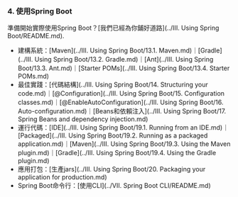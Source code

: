 ### 4. 使用Spring Boot

準備開始實際使用Spring Boot？[我們已經為你鋪好道路](../III. Using Spring Boot/README.md).

- 建構系統：[Maven](../III. Using Spring Boot/13.1. Maven.md)｜[Gradle](../III. Using Spring Boot/13.2. Gradle.md)｜[Ant](../III. Using Spring Boot/13.3. Ant.md)｜[Starter POMs](../III. Using Spring Boot/13.4. Starter POMs.md)
- 最佳實踐：[代碼結構](../III. Using Spring Boot/14. Structuring your code.md)｜[@Configuration](../III. Using Spring Boot/15. Configuration classes.md)｜[@EnableAutoConfiguration](../III. Using Spring Boot/16. Auto-configuration.md)｜[Beans和依賴注入](../III. Using Spring Boot/17. Spring Beans and dependency injection.md)
- 運行代碼：[IDE](../III. Using Spring Boot/19.1. Running from an IDE.md)｜[Packaged](../III. Using Spring Boot/19.2. Running as a packaged application.md)｜[Maven](../III. Using Spring Boot/19.3. Using the Maven plugin.md)｜[Gradle](../III. Using Spring Boot/19.4. Using the Gradle plugin.md)
- 應用打包：[生產jars](../III. Using Spring Boot/20. Packaging your application for production.md)
- Spring Boot命令行：[使用CLI](../VII. Spring Boot CLI/README.md)
